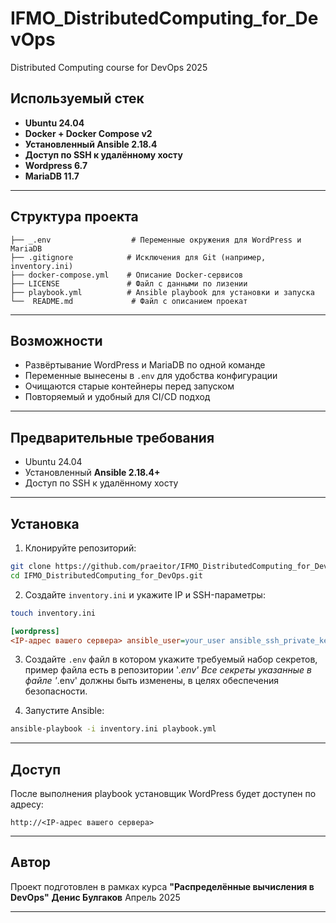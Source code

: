# IFMO_DistributedComputing_for_DevOps
Distributed Computing course for DevOps 2025

## Используемый стек

- **Ubuntu 24.04**
- **Docker + Docker Compose v2**
- **Установленный Ansible 2.18.4**
- **Доступ по SSH к удалённому хосту**
- **Wordpress 6.7**
- **MariaDB 11.7**

---

## Структура проекта

```
├── _.env                  # Переменные окружения для WordPress и MariaDB
├── .gitignore            # Исключения для Git (например, inventory.ini)
├── docker-compose.yml    # Описание Docker-сервисов
├── LICENSE               # Файл с данными по лизении
├── playbook.yml          # Ansible playbook для установки и запуска
└──  README.md             # Файл с описанием проекат
```

---

## Возможности

- Развёртывание WordPress и MariaDB по одной команде
- Переменные вынесены в `.env` для удобства конфигурации
- Очищаются старые контейнеры перед запуском
- Повторяемый и удобный для CI/CD подход

---

## Предварительные требования

- Ubuntu 24.04
- Установленный **Ansible 2.18.4+**
- Доступ по SSH к удалённому хосту

---

## Установка

1. Клонируйте репозиторий:

```bash
git clone https://github.com/praeitor/IFMO_DistributedComputing_for_DevOps.git
cd IFMO_DistributedComputing_for_DevOps.git
```

2. Создайте `inventory.ini` и укажите IP и SSH-параметры:

```bash
touch inventory.ini
```

```ini
[wordpress]
<IP-адрес вашего сервера> ansible_user=your_user ansible_ssh_private_key_file=~/.ssh/id_rsa ansible_python_interpreter=/usr/bin/python3.12
```

3. Создайте `.env` файл в котором укажите требуемый набор секретов, пример файла есть в репозитории '_.env'
Все секреты указанные в файле '_.env' должны быть изменены, в целях обеспечения безопасности.

4. Запустите Ansible:

```bash
ansible-playbook -i inventory.ini playbook.yml
```

---

## Доступ

После выполнения playbook установщик WordPress будет доступен по адресу:

```
http://<IP-адрес вашего сервера>
```

---

## Автор

Проект подготовлен в рамках курса **"Распределённые вычисления в DevOps"**
**Денис Булгаков**
Апрель 2025

---